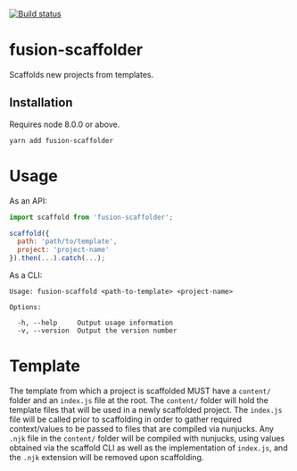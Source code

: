 [![Build status](https://badge.buildkite.com/7a82192275779f6a8ba81f7d4a1b0d294256838faa1dfdf080.svg?branch=master)](https://buildkite.com/uberopensource/fusionjs)

# fusion-scaffolder

Scaffolds new projects from templates.

## Installation

Requires node 8.0.0 or above.

```
yarn add fusion-scaffolder
```

# Usage

As an API:

```js
import scaffold from 'fusion-scaffolder';

scaffold({
  path: 'path/to/template',
  project: 'project-name'
}).then(...).catch(...);
```

As a CLI:

```
Usage: fusion-scaffold <path-to-template> <project-name>

Options:

  -h, --help     Output usage information
  -v, --version  Output the version number
```

# Template

The template from which a project is scaffolded MUST have a `content/` folder and an `index.js` file at the root. The `content/` folder will hold the template files that will be used in a newly scaffolded project. The `index.js` file will be called prior to scaffolding in order to gather required context/values to be passed to files that are compiled via nunjucks. Any `.njk` file in the `content/` folder will be compiled with nunjucks, using values obtained via the scaffold CLI as well as the implementation of `index.js`, and the `.njk` extension will be removed upon scaffolding.
